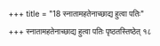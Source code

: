 +++
title = "18 स्नातामहतेनाच्छाद्य हुत्वा पतिः"

+++
स्नातामहतेनाच्छाद्य हुत्वा पतिः पृष्ठतस्तिष्ठेत् १८